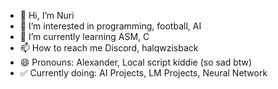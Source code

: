 - 👋 Hi, I’m Nuri
- 👀 I’m interested in programming, football, AI
- 🌱 I’m currently learning ASM, C
- 📫 How to reach me Discord, halqwzisback
- 😄 Pronouns: Alexander, Local script kiddie (so sad btw)
- ✅ Currently doing: AI Projects, LM Projects, Neural Network
